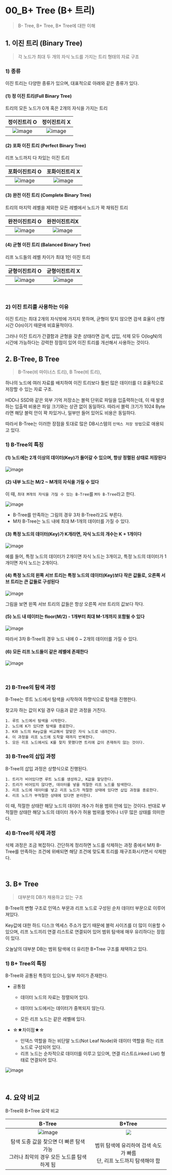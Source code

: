 # 00_B+ Tree (B+ 트리)

> B- Tree, B+ Tree, B* Tree에 대한 이해

## 1. 이진 트리 (Binary Tree)

> 각 노드가 최대 두 개의 자식 노드를 가지는 트리 형태의 자료 구조

### 1) 종류

이진 트리는 다양한 종류가 있으며, 대표적으로 아래와 같은 종류가 있다.

#### (1) 정 이진 트리(Full Binary Tree)

트리의 모든 노드가 0개 혹은 2개의 자식을 가지는 트리

|                         정이진트리 O                         |                         정이진트리 X                         |
| :----------------------------------------------------------: | :----------------------------------------------------------: |
| ![image](https://github.com/siwon-park/BackEnd_Study/assets/93081720/8f51739e-9f23-4509-9c22-2fca748ff88a) | ![image](https://github.com/siwon-park/BackEnd_Study/assets/93081720/9ccf08bf-6721-4827-b808-a7e6803882bf) |

#### (2) 포화 이진 트리 (Perfect Binary Tree)

리프 노드까지 다 차있는 이진 트리

|                        포화이진트리 O                        |                        포화이진트리 X                        |
| :----------------------------------------------------------: | :----------------------------------------------------------: |
| ![image](https://github.com/siwon-park/BackEnd_Study/assets/93081720/5f70fcbf-c135-4ecb-96ff-f9082edfca2e) | ![image](https://github.com/siwon-park/BackEnd_Study/assets/93081720/b33313f0-89da-4c6a-90af-b32d46c6d727) |

#### (3) 완전 이진 트리 (Complete Binary Tree)

트리의 마지막 레벨을 제외한 모든 레벨에서 노드가 꽉 채워진 트리

|                        완전이진트리 O                        |                        완전이진트리X                         |
| :----------------------------------------------------------: | :----------------------------------------------------------: |
| ![image](https://github.com/siwon-park/BackEnd_Study/assets/93081720/af2876e1-0a46-4769-8d69-3a78ad1c6bf4) | ![image](https://github.com/siwon-park/BackEnd_Study/assets/93081720/b43b7a9d-64a9-4cb9-97b2-c714b9b6931d) |

#### (4) 균형 이진 트리 (Balanced Binary Tree)

리프 노드들의 레벨 차이가 최대 1인 이진 트리

|                        균형이진트리 O                        |                        균형이진트리 X                        |
| :----------------------------------------------------------: | :----------------------------------------------------------: |
| ![image](https://github.com/siwon-park/BackEnd_Study/assets/93081720/235199bb-f08b-418e-87d3-68e0a39ee527) | ![image](https://github.com/siwon-park/BackEnd_Study/assets/93081720/38e43b5f-67e7-492a-aa41-d5af5bf0d007) |

<br>

### 2) 이진 트리를 사용하는 이유

이진 트리는 최대 2개의 자식밖에 가지지 못하며, 균형이 맞지 않으면 검색 효율이 선형 시간 O(n)이기 때문에 비효율적이다.

그러나 이진 트리가 간결함과 균형을 갖춘 상태라면 검색, 삽입, 삭제 모두 O(logN)의 시간에 가능하다는 강력한 장점이 있어 이진 트리를 개선해서 사용하는 것이다. 

## 2. B-Tree, B Tree

> B-Tree(비 마이너스 트리), B Tree(비 트리),

하나의 노드에 여러 자료를 배치하여 이진 트리보다 훨씬 많은 데이터를 더 효율적으로 저장할 수 있는 자료 구조.

HDD나 SSD와 같은 외부 기억 저장소는 블럭 단위로 파일을 입출력하는데, 이 때 발생하는 입출력 비용은 파일 크기와는 상관 없이 동일하다. 따라서 블럭 크기가 1024 Byte라면 해당 블럭 안이 꽉 차있거나, 일부만 들어 있어도 비용은 동일하다.

따라서 B-Tree는 이러한 장점을 토대로 많은 DB시스템의 `인덱스 저장 방법`으로 애용되고 있다.

### 1) B-Tree의 특징

#### (1) 노드에는 2개 이상의 데이터(Key)가 들어갈 수 있으며, 항상 정렬된 상태로 저장된다

![image](https://github.com/siwon-park/BackEnd_Study/assets/93081720/dc9de0f3-5018-4c49-b1fc-c578b59f0f61)

#### (2) 내부 노드는 M/2 ~ M개의 자식을 가질 수 있다

이 때, `최대 M개의 자식을 가질 수 있는 B-Tree`를 `M차 B-Tree`라고 한다.

![image](https://github.com/siwon-park/BackEnd_Study/assets/93081720/71e6416e-e40f-44a5-b71d-e04adbb1e440)

- B-Tree를 만족하는 그림의 경우 3차 B-Tree라고도 부른다.
- M차 B-Tree는 노드 내에 최대 M-1개의 데이터를 가질 수 있다.

#### (3) 특정 노드의 데이터(Key)가 K개라면, 자식 노드의 개수는 K + 1개이다

![image](https://github.com/siwon-park/BackEnd_Study/assets/93081720/7d2dff5c-0aec-48b1-929f-e66802bf0eb4)

예를 들어, 특정 노드의 데이터가 2개이면 자식 노드는 3개이고, 특정 노드의 데이터가 1개이면 자식 노드는 2개이다.

#### (4) 특정 노드의 왼쪽 서브 트리는 특정 노드의 데이터(Key)보다 작은 값들로, 오른쪽 서브 트리는 큰 값들로 구성된다

![image](https://github.com/siwon-park/BackEnd_Study/assets/93081720/cd4aab2e-6ebc-450a-a89d-80ccc2a84894)

그림을 보면 왼쪽 서브 트리의 값들은 항상 오른쪽 서브 트리의 값보다 작다.

#### (5) 노드 내 테이터는 floor(M/2) - 1개부터 최대 M-1개까지 포함될 수 있다

![image](https://github.com/siwon-park/BackEnd_Study/assets/93081720/cd4aab2e-6ebc-450a-a89d-80ccc2a84894)

따라서 3차 B-Tree의 경우 노드 내에 0 ~ 2개의 데이터를 가질 수 있다.

#### (6) 모든 리프 노드들이 같은 레벨에 존재한다

![image](https://github.com/siwon-park/BackEnd_Study/assets/93081720/20a201d3-3fef-48d6-8cc0-f457f3a815bf)

<br>

### 2) B-Tree의 탐색 과정

B-Tree는 루트 노드에서 탐색을 시작하여 하향식으로 탐색을 진행한다.

찾고자 하는 값이 K일 경우 다음과 같은 과정을 거친다.

```
1. 루트 노드에서 탐색을 시작한다.
2. 노드에 K가 있다면 탐색을 종료한다.
3. K와 노드의 Key값을 비교해서 알맞은 자식 노드로 내려간다.
4. 이 과정을 리프 노드에 도착할 때까지 반복한다.
5. 모든 리프 노드에서도 K를 찾지 못했다면 트리에 값이 존재하지 않는 것이다.
```

### 3) B-Tree의 삽입 과정

B-Tree의 삽입 과정은 상향식으로 진행된다.

```
1. 트리가 비어있다면 루트 노드를 생성하고, K값을 할당한다.
2. 트리가 비어있지 않다면, 데이터를 넣을 적절한 리프 노드를 탐색한다.
3. 리프 노드에 데이터를 넣고 리프 노드가 적절한 상태에 있다면 삽입 과정을 종료한다.
4. 리프 노드가 부적절한 상태에 있다면 분리한다.
```

이 때, 적절한 상태란 해당 노드의 데이터 개수가 허용 범위 안에 있는 것이다. 반대로 부적절한 상태란 해당 노드의 데이터 개수가 허용 범위를 벗어나 너무 많은 상태를 의미한다.

### 4) B-Tree의 삭제 과정

삭제 과정은 조금 복잡하다. 간단하게 정리하면 노드를 삭제하는 과정 중에서 M차 B-Tree를 만족하는 조건에 위배되면 해당 조건에 맞도록 트리를 재구조화시키면서 삭제한다.

<br>

## 3. B+ Tree

> 대부분의 DB가 채용하고 있는 구조

B-Tree의 변형 구조로 인덱스 부문과 리프 노드로 구성된 순차 데이터 부문으로 이루어져있다.

Key값에 대한 하드 디스크 엑세스 주소가 없기 때문에 블럭 사이즈를 더 많이 이용할 수 있으며, 리프 노드끼리 연결 리스트로 연결되어 있어 범위 탐색에 매우 유리하다는 장점이 있다.

오늘날의 대부분 DB는 범위 탐색에 더 유리한 B+Tree 구조를 채택하고 있다.

### 1) B+ Tree의 특징

B-Tree와 공통된 특징이 있으나, 일부 차이가 존재한다.

- 공통점

  - 데이터 노드의 자료는 정렬되어 있다.

  - 데이터 노드에서는 데이터가 중복되지 않는다.

  - 모든 리프 노드는 같은 레벨에 있다.

- ☆★차이점★☆

  - 인덱스 역할을 하는 비단말 노드(Not Leaf Node)와 데이터 역할을 하는 리프 노드로 구성되어 있다.
  - 리프 노드는 순차적으로 데이터를 이루고 있으며, 연결 리스트(Linked List) 형태로 연결되어 있다.

![image](https://github.com/siwon-park/BackEnd_Study/assets/93081720/ea1edd66-9fbb-4b2a-ad6f-76288ebf1cf2)

<br>

## 4. 요약 비교

B-Tree와 B+Tree 요약 비교

|                            B-Tree                            |                            B+Tree                            |
| :----------------------------------------------------------: | :----------------------------------------------------------: |
| ![image](https://github.com/siwon-park/BackEnd_Study/assets/93081720/8bf4d99c-14c9-4311-ba8a-f17c13db0f0c) | ![](https://github.com/siwon-park/BackEnd_Study/assets/93081720/2819562a-be33-444f-ae4d-0d8926ffcfc9) |
| 탐색 도중 값을 찾으면 더 빠른 탐색 가능<br />그러나 최악의 경우 모든 노드를 탐색하게 됨 | 범위 탐색에 유리하여 검색 속도가 빠름<br />단, 리프 노드까지 탐색해야 함 |

